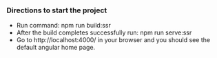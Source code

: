 ### Directions to start the project
* Run command: npm run build:ssr
* After the build completes successfully run: npm run serve:ssr
* Go to http://localhost:4000/ in your browser and you should see the default angular home page.